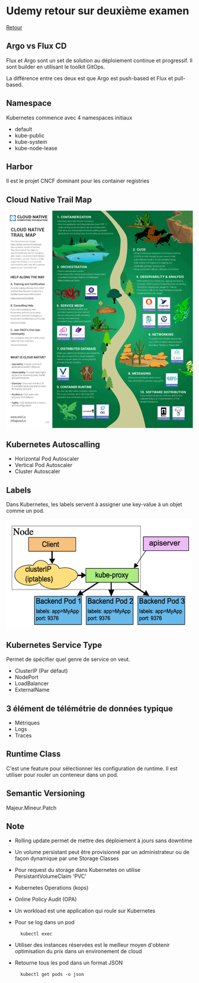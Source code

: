 # Udemy retour sur deuxième examen

[Retour](./README.md)

## Argo vs Flux CD

Flux et Argo sont un set de solution au déploiement continue et progressif. Il sont builder en utilisant le toolkit GitOps.

La différence entre ces deux est que Argo est push-based et Flux et pull-based.

## Namespace

Kubernetes commence avec 4 namespaces initiaux

- default
- kube-public
- kube-system
- kube-node-lease

## Harbor

Il est le projet CNCF dominant pour les container registries

## Cloud Native Trail Map

 ![chrootdirectories](./res/CNCFTrailMap.png)

## Kubernetes Autoscalling

- Horizontal Pod Autoscaler
- Vertical Pod Autoscaler
- Cluster Autoscaler

## Labels

Dans Kubernetes, les labels servent à assigner une key-value à un objet comme un pod.

 ![chrootdirectories](./res/Labels.png)

## Kubernetes Service Type

Permet de spécifier quel genre de service on veut.

- ClusterIP (Par défaut)
- NodePort
- LoadBalancer
- ExternalName

## 3 élément de télémétrie de données typique

- Métriques
- Logs
- Traces

## Runtime Class

C'est une feature pour sélectionner les configuration de runtime. Il est utiliser pour rouler un conteneur dans un pod.

## Semantic Versioning

Majeur.Mineur.Patch

## Note

- Rolling update permet de mettre des déploiement à jours sans downtime

- Un volume persistant peut être provisionné par un administrateur ou de façon dynamique par une Storage Classes

- Pour request du storage dans Kubernetes on utilise PersistantVolumeClaim 'PVC'

- Kubernetes Operations (kops)

- Online Policy Audit (OPA)

- Un workload est une application qui roule sur Kubernetes

- Pour se log dans un pod

        kubectl exec

- Utiliser des instances réservées est le meilleur moyen d'obtenir optimisation du prix dans un environement de cloud

- Retourne tous les pod dans un format JSON

        kubectl get pods -o json


